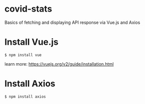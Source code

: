 # covid-stats
Basics of fetching and displaying API response via Vue.js and Axios

# Install Vue.js
```$ npm install vue```

learn more: https://vuejs.org/v2/guide/installation.html

# Install Axios

```$ npm install axios```
